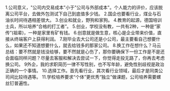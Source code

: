 1.公司意义，"公司内交易成本"小于"公司与外部成本"。个人能力的评价，应该脱离公司平台，去做外包测试下自己到底值多少钱。
2.国企也要看行业，煤业与石油长时间待遇相差很大。
3.创业和就业，野狗和家狗。
4.教育的起源，德国培训士兵，所以培养“合格的打工者”。
5.创业，学校没有教，一共有2种，一种是“家传”(祖辈)，一种是家里有矿有钱。
6.创意就是做生意，核心是企业带来价值，直接从终端客户上获得利润。
7.刚毕业去大公司还是小公司，最主要看自己想要什么，如果还不知道想要什么，就去给钱多的那家公司。
8.换工作在想什么？马云总结：要不然就是钱没给够，要不然就是心伤了，那你要确保下一份工作是不是还会面临同样问题？尽量去客服和解决去尝试一下，你觉得走投无路了，你再去考虑换公司。
9外企，我的求职简历一律不写性别，也不写年龄，避免性别歧视是政治正确的一个事情。
10.选择工作。首先看行业，其次看行业领域，最后才是同类公司间比较待遇等。
11.学校培养要求“个体”更优秀“独立”做课题，公司培养需要螺丝钉普遍性。